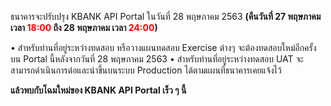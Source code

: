 ธนาคารจะปรับปรุง KBANK API Portal ในวันที่ 28 พฤษภาคม 2563 <strong>(คืนวันที่ 27 พฤษภาคม เวลา <span style="color: red;">18:00</span> ถึง 28 พฤษภาคม เวลา <span style="color: red;">24:00</span>)</strong>

• สำหรับท่านที่อยู่ระหว่างทดสอบ หรือวางแผนทดสอบ Exercise ต่างๆ จะต้องทดสอบใหม่อีกครั้งบน Portal นี้หลังจากวันที่ 28 พฤษภาคม 2563
• สำหรับท่านที่อยู่ระหว่างทดสอบ UAT จะสามารถดำเนินการต่อและนำขึ้นบนระบบ Production ได้ตามแผนที่ธนาคารเคยแจ้งไว้

<strong>แล้วพบกับโฉมใหม่ของ KBANK API Portal เร็ว ๆ นี้</strong>
